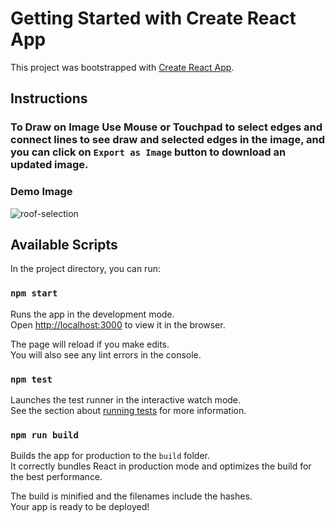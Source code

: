 # Getting Started with Create React App

This project was bootstrapped with [Create React App](https://github.com/facebook/create-react-app).

## Instructions

### To Draw on Image Use Mouse or Touchpad to select edges and connect lines to see draw and selected edges in the image, and you can click on `Export as Image` button to download an updated image.

### Demo Image

![roof-selection](https://github.com/jishanpathan7/jalan-assignment/assets/88240594/ce9bac20-9b6b-4666-8d36-ccb11760e3f1)

## Available Scripts

In the project directory, you can run:

### `npm start`

Runs the app in the development mode.\
Open [http://localhost:3000](http://localhost:3000) to view it in the browser.

The page will reload if you make edits.\
You will also see any lint errors in the console.

### `npm test`

Launches the test runner in the interactive watch mode.\
See the section about [running tests](https://facebook.github.io/create-react-app/docs/running-tests) for more information.

### `npm run build`

Builds the app for production to the `build` folder.\
It correctly bundles React in production mode and optimizes the build for the best performance.

The build is minified and the filenames include the hashes.\
Your app is ready to be deployed!
